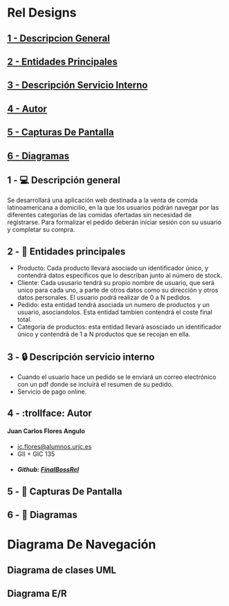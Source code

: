 # Rel Designs
## [1 - Descripcion General](#Descripcion)
## [2 - Entidades Principales](#Entidades)
## [3 - Descripción Servicio Interno](#Servicio)
## [4 - Autor](#Autor)
## [5 - Capturas De Pantalla](#Capturas)
## [6 - Diagramas](#Diagramas)

## 1 - :computer: Descripción general <a name="descripcion">
Se desarrollará una aplicación web destinada a la venta de comida latinoamericana a domicilio, en la que los usuarios podrán navegar por las diferentes categorías de las comidas ofertadas sin necesidad de registrarse. Para formalizar el pedido deberán iniciar sesión con su usuario y completar su compra.

## 2 - :busts_in_silhouette: Entidades principales <a name="Entidades">
- Producto: Cada producto llevará asociado un identificador único, y contendrá datos específicos que lo describan junto al número de stock. 
- Cliente: Cada ususario tendrá su propio nombre de usuario, que será unico para cada uno, a parte de otros datos como su dirección y otros datos personales. El usuario podrá realizar de 0 a N pedidos.
- Pedido: esta entidad tendrá asociada un numero de productos y un usuario, asociandolos. Esta entidad tambien contendrá el coste final total.
- Categoría de productos: esta entidad llevará asosciado un identificador único y contendrá de 1 a N productos que se recojan en ella.
## 3 - :lock: Descripción servicio interno <a name="Servicio">
- Cuando el usuario hace un pedido se le enviará un correo electrónico con un pdf donde se incluirá el resumen de su pedido.
- Servicio de pago online.

## 4 - :trollface: Autor <a name="Autor">
#### Juan Carlos Flores Angulo
- jc.flores@alumnos.urjc.es
- GII + GIC 135
- ##### Github: [FinalBossRel](https://github.com/FinalBossRel)
## 5 - :book: Capturas De Pantalla <a name="Capturas">
## 6 - :pencil: Diagramas <a name="Diagramas">
# Diagrama De Navegación
## Diagrama de clases UML
## Diagrama E/R



